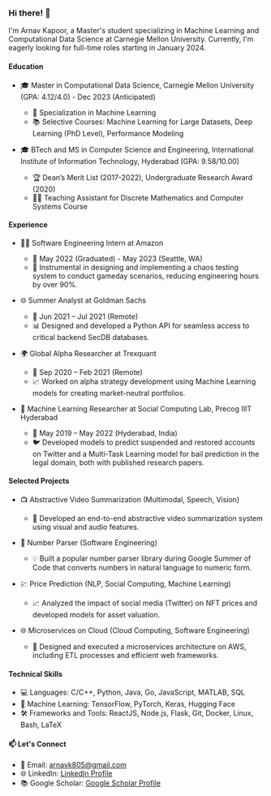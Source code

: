 ### Hi there! 👋

I'm Arnav Kapoor, a Master's student specializing in Machine Learning and Computational Data Science at Carnegie Mellon University. Currently, I'm eagerly looking for full-time roles starting in January 2024.

#### Education
- 🎓 Master in Computational Data Science, Carnegie Mellon University (GPA: 4.12/4.0) - Dec 2023 (Anticipated)
  - 🌟 Specialization in Machine Learning
  - 📚 Selective Courses: Machine Learning for Large Datasets, Deep Learning (PhD Level), Performance Modeling

- 🎓 BTech and MS in Computer Science and Engineering, International Institute of Information Technology, Hyderabad (GPA: 9.58/10.00)
  - 🏆 Dean’s Merit List (2017-2022), Undergraduate Research Award (2020)
  - 👨‍🏫 Teaching Assistant for Discrete Mathematics and Computer Systems Course

#### Experience
- 👨‍💻 Software Engineering Intern at Amazon
  - 📅 May 2022 (Graduated) - May 2023 (Seattle, WA)
  - 🚀 Instrumental in designing and implementing a chaos testing system to conduct gameday scenarios, reducing engineering hours by over 90%.

- 🌐 Summer Analyst at Goldman Sachs
  - 📅 Jun 2021 – Jul 2021 (Remote)
  - 📊 Designed and developed a Python API for seamless access to critical backend SecDB databases.

- 🌍 Global Alpha Researcher at Trexquant
  - 📅 Sep 2020 – Feb 2021 (Remote)
  - 📈 Worked on alpha strategy development using Machine Learning models for creating market-neutral portfolios.

- 🧠 Machine Learning Researcher at Social Computing Lab, Precog IIIT Hyderabad
  - 📅 May 2019 – May 2022 (Hyderabad, India)
  - 🐦 Developed models to predict suspended and restored accounts on Twitter and a Multi-Task Learning model for bail prediction in the legal domain, both with published research papers.

#### Selected Projects
- 📺 Abstractive Video Summarization (Multimodal, Speech, Vision)
  - 🚀 Developed an end-to-end abstractive video summarization system using visual and audio features.
  
- 🔢 Number Parser (Software Engineering)
  - 💡 Built a popular number parser library during Google Summer of Code that converts numbers in natural language to numeric form.

- 💹 Price Prediction (NLP, Social Computing, Machine Learning)
  - 📈 Analyzed the impact of social media (Twitter) on NFT prices and developed models for asset valuation.

- 🌐 Microservices on Cloud (Cloud Computing, Software Engineering)
  - 🚢 Designed and executed a microservices architecture on AWS, including ETL processes and efficient web frameworks.

#### Technical Skills
- 💻 Languages: C/C++, Python, Java, Go, JavaScript, MATLAB, SQL
- 🤖 Machine Learning: TensorFlow, PyTorch, Keras, Hugging Face
- 🛠️ Frameworks and Tools: ReactJS, Node.js, Flask, Git, Docker, Linux, Bash, LaTeX

#### 📫 Let's Connect
- 📧 Email: arnavk805@gmail.com
- 🌐 LinkedIn: [LinkedIn Profile](https://www.linkedin.com/in/arnav-kap)
- 📚 Google Scholar: [Google Scholar Profile]([https://scholar.google.com/citations?user=](https://scholar.google.com/citations?user=ny3tCvIAAAAJ&hl=en)https://scholar.google.com/citations?user=ny3tCvIAAAAJ&hl=en)
